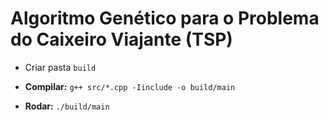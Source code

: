 # Algoritmo Genético para o Problema do Caixeiro Viajante (TSP)

- Criar pasta `build`

- **Compilar:** `g++ src/*.cpp -Iinclude -o build/main`

- **Rodar:** `./build/main`
